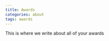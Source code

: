 ```yaml
---
title: Awards
categories: about
tags: awards
---
```



This is where we write about all of your awards
